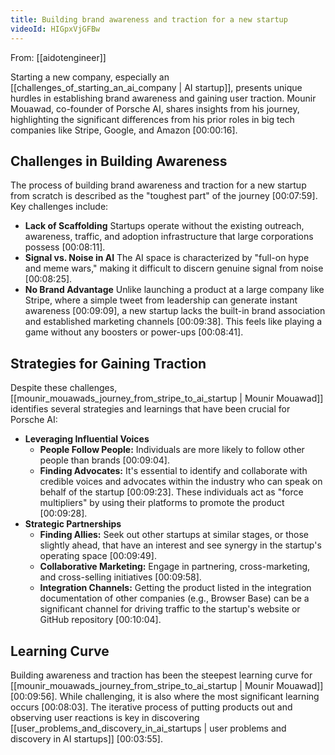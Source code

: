 ```yaml
---
title: Building brand awareness and traction for a new startup
videoId: HIGpxVjGFBw
---
```


From: [[aidotengineer]] <br/> 

Starting a new company, especially an [[challenges_of_starting_an_ai_company | AI startup]], presents unique hurdles in establishing brand awareness and gaining user traction. Mounir Mouawad, co-founder of Porsche AI, shares insights from his journey, highlighting the significant differences from his prior roles in big tech companies like Stripe, Google, and Amazon <a class="yt-timestamp" data-t="00:00:16">[00:00:16]</a>.

## Challenges in Building Awareness

The process of building brand awareness and traction for a new startup from scratch is described as the "toughest part" of the journey <a class="yt-timestamp" data-t="00:07:59">[00:07:59]</a>. Key challenges include:

*   **Lack of Scaffolding** Startups operate without the existing outreach, awareness, traffic, and adoption infrastructure that large corporations possess <a class="yt-timestamp" data-t="00:08:11">[00:08:11]</a>.
*   **Signal vs. Noise in AI** The AI space is characterized by "full-on hype and meme wars," making it difficult to discern genuine signal from noise <a class="yt-timestamp" data-t="00:08:25">[00:08:25]</a>.
*   **No Brand Advantage** Unlike launching a product at a large company like Stripe, where a simple tweet from leadership can generate instant awareness <a class="yt-timestamp" data-t="00:09:09">[00:09:09]</a>, a new startup lacks the built-in brand association and established marketing channels <a class="yt-timestamp" data-t="00:09:38">[00:09:38]</a>. This feels like playing a game without any boosters or power-ups <a class="yt-timestamp" data-t="00:08:41">[00:08:41]</a>.

## Strategies for Gaining Traction

Despite these challenges, [[mounir_mouawads_journey_from_stripe_to_ai_startup | Mounir Mouawad]] identifies several strategies and learnings that have been crucial for Porsche AI:

*   **Leveraging Influential Voices**
    *   **People Follow People:** Individuals are more likely to follow other people than brands <a class="yt-timestamp" data-t="00:09:04">[00:09:04]</a>.
    *   **Finding Advocates:** It's essential to identify and collaborate with credible voices and advocates within the industry who can speak on behalf of the startup <a class="yt-timestamp" data-t="00:09:23">[00:09:23]</a>. These individuals act as "force multipliers" by using their platforms to promote the product <a class="yt-timestamp" data-t="00:09:28">[00:09:28]</a>.
*   **Strategic Partnerships**
    *   **Finding Allies:** Seek out other startups at similar stages, or those slightly ahead, that have an interest and see synergy in the startup's operating space <a class="yt-timestamp" data-t="00:09:49">[00:09:49]</a>.
    *   **Collaborative Marketing:** Engage in partnering, cross-marketing, and cross-selling initiatives <a class="yt-timestamp" data-t="00:09:58">[00:09:58]</a>.
    *   **Integration Channels:** Getting the product listed in the integration documentation of other companies (e.g., Browser Base) can be a significant channel for driving traffic to the startup's website or GitHub repository <a class="yt-timestamp" data-t="00:10:04">[00:10:04]</a>.

## Learning Curve

Building awareness and traction has been the steepest learning curve for [[mounir_mouawads_journey_from_stripe_to_ai_startup | Mounir Mouawad]] <a class="yt-timestamp" data-t="00:09:56">[00:09:56]</a>. While challenging, it is also where the most significant learning occurs <a class="yt-timestamp" data-t="00:08:03">[00:08:03]</a>. The iterative process of putting products out and observing user reactions is key in discovering [[user_problems_and_discovery_in_ai_startups | user problems and discovery in AI startups]] <a class="yt-timestamp" data-t="00:03:55">[00:03:55]</a>.